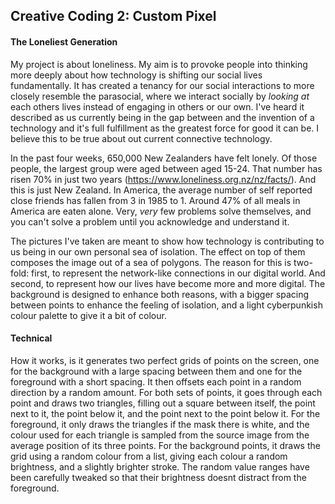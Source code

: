 ## Creative Coding 2: Custom Pixel


#### The Loneliest Generation
My project is about loneliness. My aim is to provoke people into thinking more deeply about how technology is shifting our social lives fundamentally. It has created a tenancy for our social interactions to more closely resemble the parasocial, where we interact socially by *looking at* each others lives instead of engaging in others or our own. I've heard it described as us currently being in the gap between and the invention of a technology and it's full fulfillment as the greatest force for good it can be. I believe this to be true about out current connective technology.

In the past four weeks, 650,000 New Zealanders have felt lonely. Of those people, the largest group were aged between aged 15-24. That number has risen 70% in just two years (https://www.loneliness.org.nz/nz/facts/). And this is just New Zealand. In America, the average number of self reported close friends has fallen from 3 in 1985 to 1. Around 47% of all meals in America are eaten alone. Very, *very* few problems solve themselves, and you can't solve a problem until you acknowledge and understand it.

The pictures I've taken are meant to show how technology is contributing to us being in our own personal sea of isolation. The effect on top of them composes the image out of a sea of polygons. The reason for this is two-fold: first, to represent the network-like connections in our digital world. And second, to represent how our lives have become more and more digital. The background is designed to enhance both reasons, with a bigger spacing between points to enhance the feeling of isolation, and a light cyberpunkish colour palette to give it a bit of colour.
 
#### Technical
How it works, is it generates two perfect grids of points on the screen, one for the background with a large spacing between them and one for the foreground with a short spacing. It then offsets each point in a random direction by a random amount. For both sets of points, it goes through each point and draws two triangles, filling out a square between itself, the point next to it, the point below it, and the point next to the point below it. For the foreground, it only draws the triangles if the mask there is white, and the colour used for each triangle is sampled from the source image from the average position of its three points. For the background points, it draws the grid using a random colour from a list, giving each colour a random brightness, and a slightly brighter stroke. The random value ranges have been carefully tweaked so that their brightness doesnt distract from the foreground.